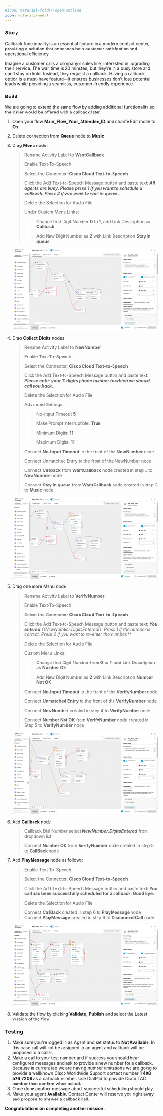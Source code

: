 ```yaml
---
#icon: material/folder-open-outline
icon: material/medal
---
```


### Story 

Callback functionality is an essential feature in a modern contact center, providing a solution that enhances both customer satisfaction and operational efficiency.

Imagine a customer calls a company’s sales line, interested in upgrading their service. The wait time is 20 minutes, but they’re in a busy store and can’t stay on hold. Instead, they request a callback.
Having a callback option is a must-have feature—it ensures businesses don’t lose potential leads while providing a seamless, customer-friendly experience.

### Build
We are going to extend the same flow by adding additional functionality so the caller would be offered with a callback later.

1. Open your flow **Main_Flow_<span class="attendee-id-placeholder">Your_Attendee_ID</span>** and chanfe Edit mode to **On**
2. Delete  connection from **Queue** node to **Music** 
3. Drag **Menu** node:

    > Rename Activity Label to **WantCallback**<span class="copy-static" title="Click to copy!" data-copy-text="WantCallback"><span class="copy"></span></span>
    >
    > Enable Text-To-Speech
    >
    > Select the Connector: **Cisco Cloud Text-to-Speech**
    >
    > Click the Add Text-to-Speech Message button and paste text: ***All agents are busy. Please press 1 if you want to schedule a callback. Press 2 if you want to wait in queue.***<span class="copy-static" title="Click to copy!" data-copy-text="All agents are busy. Please press 1 if you want to schedule a callback. Press 2 if you want to wait in queue.laBlaBla"><span class="copy"></span></span>
    >
    > Delete the Selection for Audio File
    >
    > Under Custom Menu Links:
    >>
    >> Change first Digit Number **0** to **1**, add Link Description as **Callback** 
    >>
    >> Add New Digit Number as **2** with Link Description **Stay in queue**

    ![profiles](../graphics/Lab1/AM1-WantCallback.gif)



4. Drag **Collect Digits** nodes
    
    > Rename Activity Label to **NewNumber**<span class="copy-static" title="Click to copy!" data-copy-text="NewNumber"><span class="copy"></span></span>
    >
    > Enable Text-To-Speech
    >
    > Select the Connector: **Cisco Cloud Text-to-Speech**
    >
    > Click the Add Text-to-Speech Message button and paste text: ***Please enter your 11 digits phone number to which we should call you back.***<span class="copy-static" title="Click to copy!" data-copy-text="Please enter your 11 digits phone number to which we should call you back."><span class="copy"></span></span>
    >
    > Delete the Selection for Audio File
    >   
    > Advanced Settings:
    >
    >> No-Input Timeout  **5** 
    >>
    >> Make Prompt Interruptible: **True**
    >>
    >> Minimum Digits: **11**
    >>
    >> Maximum Digits: **11**
    >       
    > Connect **No-Input Timeout** to the front of the **NewNumber** node
    >
    > Connect Unmatched Entry to the front of the NewNumber node
    >   
    > Connect **Callback** from **WantCallback** node created in step 3 to **NewNumber** node
    >
    > Connect **Stay in queue** from **WantCallback** node created in step 3 to **Music** node

    ![profiles](../graphics/Lab1/AM1-NewNumber.gif)



5. Drag one more Menu node
    
    > Rename Activity Label to **VerifyNumber**<span class="copy-static" title="Click to copy!" data-copy-text="BlaBlaBla"><span class="copy"></span></span>
    >
    > Enable Text-To-Speech
    >
    > Select the Connector: **Cisco Cloud Text-to-Speech**
    >
    > Click the Add Text-to-Speech Message button and paste text: ***You entered** *{{NewNumber.DigitsEntered}}***. Press 1 if the number is correct. Press 2 if you want to re-enter the number.***<span class="copy-static" title="Click to copy!" data-copy-text="You entered** *{{NewNumber.DigitsEntered}}***. Press 1 if the number is correct. Press 2 if you want to re-enter the number."><span class="copy"></span></span>
    >
    > Delete the Selection for Audio File
    >
    >    
    > Custom Menu Links:
    >>
    >> Change first Digit Number from **0** to **1**, add Link Description as **Number OK**
    >>
    >> Add New Digit Number as **2** with  Link Description **Number Not OK**
    >
    > Connect **No-Input Timeout** to the front of the **VerifyNumber** node
    >
    > Connect **Unmatched Entry** to the front of the **VerifyNumber** node
    >    
    > Connect **NewNumber** created in step 4 to **VerifyNumber** node
    >
    > Connect **Number Not OK** from **VerifyNumber** node created in Step 5 to **VerifyNumber** node
    
    ![profiles](../graphics/Lab1/AM1-VerifyNumber.gif)


6. Add **Callback** node
    
    > Callback Dial Number select  ***NewNumber.DigitsEntered*** from dropdown list
    >    
    > Connect **Number OK** from **VerifyNumber** node created in step 5 to **CallBack** node



7. Add **PlayMessage** node as follows:
    
    > Enable Text-To-Speech
    >
    > Select the Connector: **Cisco Cloud Text-to-Speech**
    >
    > Click the Add Text-to-Speech Message button and paste text: **You call has been successfully scheduled for a callback. Good Bye.**<span class="copy-static" title="Click to copy!" data-copy-text="You call has been successfully scheduled for a callback. Good Bye."><span class="copy"></span></span>
    >
    > Delete the Selection for Audio File
    >
    > Connect **CallBack** created in step 6 to **PlayMessage** node
    > Connect **PlayMessage** created in step 6 to **DisconnectCall** node
    
    ![profiles](../graphics/Lab1/AM1-SetCallBack.gif)



8. Validate the flow by clicking **Validate**, **Publish** and select the Latest version of the flow

    
### Testing
    
1. Make sure you're logged in as Agent and set status to **Not Available**. In this case call will not be assigned to an agent and callback will be proposed to a caller.
2. Make a call to your test number and if success you should hear configured messages and ask to provide a new number for a callback. Because in current lab we are having number limitations we are going to provide a wellknown Cisco Worldwide Support contact number **1 408 526 7209** as a callback number. Use DialPad to provide Cisco TAC number then confirm when asked.
3. Once done another message about successful scheduling should play.
4. Make your agent **Available**. Contact Center will reserve you right away and propose to answer a callback call.

**Congratulations on completing another mission.**
